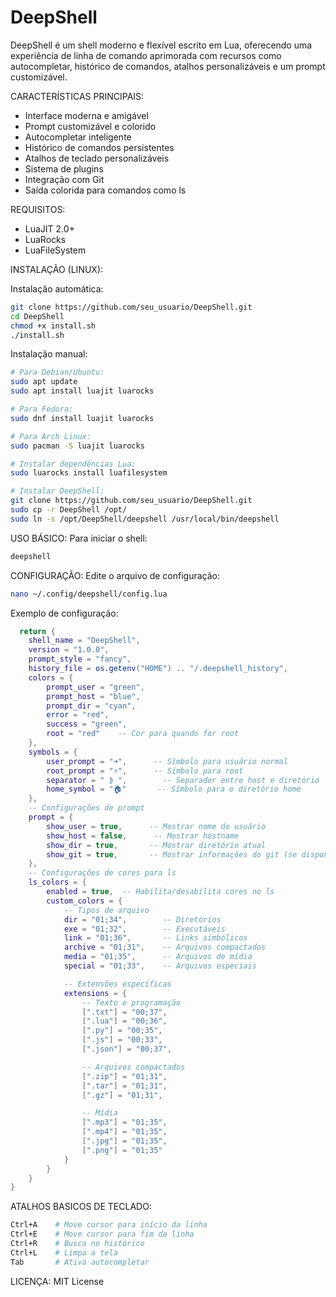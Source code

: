
# DeepShell

DeepShell é um shell moderno e flexível escrito em Lua, oferecendo uma experiência de linha de comando aprimorada com recursos como autocompletar, histórico de comandos, atalhos personalizáveis e um prompt customizável.

CARACTERÍSTICAS PRINCIPAIS:
- Interface moderna e amigável
- Prompt customizável e colorido
- Autocompletar inteligente
- Histórico de comandos persistentes
- Atalhos de teclado personalizáveis
- Sistema de plugins
- Integração com Git
- Saída colorida para comandos como ls

REQUISITOS:
- LuaJIT 2.0+
- LuaRocks
- LuaFileSystem

INSTALAÇÃO (LINUX):

Instalação automática:
```bash
git clone https://github.com/seu_usuario/DeepShell.git
cd DeepShell
chmod +x install.sh
./install.sh
```

Instalação manual:
```bash
# Para Debian/Ubuntu:
sudo apt update
sudo apt install luajit luarocks

# Para Fedora:
sudo dnf install luajit luarocks

# Para Arch Linux:
sudo pacman -S luajit luarocks

# Instalar dependências Lua:
sudo luarocks install luafilesystem

# Instalar DeepShell:
git clone https://github.com/seu_usuario/DeepShell.git
sudo cp -r DeepShell /opt/
sudo ln -s /opt/DeepShell/deepshell /usr/local/bin/deepshell
```

USO BÁSICO:
Para iniciar o shell:
```bash
deepshell
```

CONFIGURAÇÃO:
Edite o arquivo de configuração:
```bash
nano ~/.config/deepshell/config.lua
```

Exemplo de configuração:
```lua
  return {
    shell_name = "DeepShell",
    version = "1.0.0",
    prompt_style = "fancy",
    history_file = os.getenv("HOME") .. "/.deepshell_history",
    colors = {
        prompt_user = "green",
        prompt_host = "blue",
        prompt_dir = "cyan",
        error = "red",
        success = "green",
        root = "red"    -- Cor para quando for root
    },
    symbols = {
        user_prompt = "➜",      -- Símbolo para usuário normal
        root_prompt = "⚡",      -- Símbolo para root
        separator = " ⟫ ",        -- Separador entre host e diretório
        home_symbol = "🏠"       -- Símbolo para o diretório home
    },
    -- Configurações de prompt
    prompt = {
        show_user = true,      -- Mostrar nome do usuário
        show_host = false,      -- Mostrar hostname
        show_dir = true,       -- Mostrar diretório atual
        show_git = true,       -- Mostrar informações do git (se disponível)
    },
    -- Configurações de cores para ls
    ls_colors = {
        enabled = true,  -- Habilita/desabilita cores no ls
        custom_colors = {
            -- Tipos de arquivo
            dir = "01;34",        -- Diretórios
            exe = "01;32",        -- Executáveis
            link = "01;36",       -- Links simbólicos
            archive = "01;31",    -- Arquivos compactados
            media = "01;35",      -- Arquivos de mídia
            special = "01;33",    -- Arquivos especiais

            -- Extensões específicas
            extensions = {
                -- Texto e programação
                [".txt"] = "00;37",
                [".lua"] = "00;36",
                [".py"] = "00;35",
                [".js"] = "00;33",
                [".json"] = "00;37",

                -- Arquivos compactados
                [".zip"] = "01;31",
                [".tar"] = "01;31",
                [".gz"] = "01;31",

                -- Mídia
                [".mp3"] = "01;35",
                [".mp4"] = "01;35",
                [".jpg"] = "01;35",
                [".png"] = "01;35"
            }
        }
    }
}
```

ATALHOS BASICOS DE TECLADO:
```bash
Ctrl+A    # Move cursor para início da linha
Ctrl+E    # Move cursor para fim da linha
Ctrl+R    # Busca no histórico
Ctrl+L    # Limpa a tela
Tab       # Ativa autocompletar
```

LICENÇA:
MIT License

